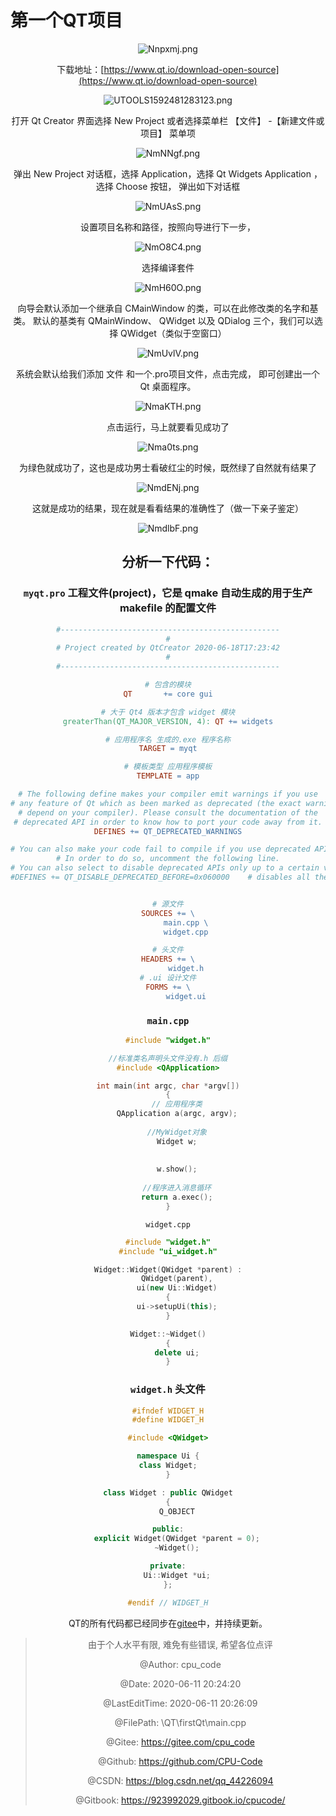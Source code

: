 # 第一个QT项目



<center>
<img src="https://s1.ax1x.com/2020/06/18/Nnpxmj.png" alt="Nnpxmj.png" title="Nnpxmj.png" />






下载地址：[https://www.qt.io/download-open-source](https://www.qt.io/download-open-source)

<center>
<img src="http://yanxuan.nosdn.127.net/c80fd0a922a0b6e76fdcf92cef6117f7.png" alt="UTOOLS1592481283123.png" title="UTOOLS1592481283123.png" />


打开 Qt Creator 界面选择 New Project 或者选择菜单栏 【文件】 -【新建文件或项目】 菜单项  

<center>
<img src="https://s1.ax1x.com/2020/06/18/NmNNgf.png" alt="NmNNgf.png" title="NmNNgf.png" />



弹出 New Project 对话框，选择 Application，选择 Qt Widgets Application  ，选择 Choose 按钮， 弹出如下对话框  

<center>
<img src="https://s1.ax1x.com/2020/06/18/NmUAsS.png" alt="NmUAsS.png" title="NmUAsS.png" />



设置项目名称和路径，按照向导进行下一步， 

<center>
<img src="https://s1.ax1x.com/2020/06/18/NmO8C4.png" alt="NmO8C4.png" title="NmO8C4.png" />



选择编译套件  

<center>
<img src="https://s1.ax1x.com/2020/06/18/NmH60O.png" alt="NmH60O.png" title="NmH60O.png" />



向导会默认添加一个继承自 CMainWindow 的类，可以在此修改类的名字和基类。 默认的基类有 QMainWindow、 QWidget 以及 QDialog 三个，我们可以选择 QWidget（类似于空窗口）

<center>
<img src="https://s1.ax1x.com/2020/06/18/NmUvlV.png" alt="NmUvlV.png" title="NmUvlV.png" />

系统会默认给我们添加 文件 和一个.pro项目文件，点击完成， 即可创建出一个 Qt 桌面程序。  


<center>
<img src="https://s1.ax1x.com/2020/06/18/NmaKTH.png" alt="NmaKTH.png" title="NmaKTH.png" />



点击运行，马上就要看见成功了
<center>
<img src="https://s1.ax1x.com/2020/06/18/Nma0ts.png" alt="Nma0ts.png" title="Nma0ts.png" />



为绿色就成功了，这也是成功男士看破红尘的时候，既然绿了自然就有结果了
<center>
<img src="https://s1.ax1x.com/2020/06/18/NmdENj.png" alt="NmdENj.png" title="NmdENj.png" />



这就是成功的结果，现在就是看看结果的准确性了（做一下亲子鉴定）
<center>
<img src="https://s1.ax1x.com/2020/06/18/NmdlbF.png" alt="NmdlbF.png" title="NmdlbF.png" />

## 分析一下代码：

### `myqt.pro` 工程文件(project)，它是 qmake 自动生成的用于生产 makefile 的配置文件  

```makefile
#-------------------------------------------------
#
# Project created by QtCreator 2020-06-18T17:23:42
#
#-------------------------------------------------

# 包含的模块
QT       += core gui

# 大于 Qt4 版本才包含 widget 模块
greaterThan(QT_MAJOR_VERSION, 4): QT += widgets

# 应用程序名 生成的.exe 程序名称
TARGET = myqt

# 模板类型 应用程序模板
TEMPLATE = app

# The following define makes your compiler emit warnings if you use
# any feature of Qt which as been marked as deprecated (the exact warnings
# depend on your compiler). Please consult the documentation of the
# deprecated API in order to know how to port your code away from it.
DEFINES += QT_DEPRECATED_WARNINGS

# You can also make your code fail to compile if you use deprecated APIs.
# In order to do so, uncomment the following line.
# You can also select to disable deprecated APIs only up to a certain version of Qt.
#DEFINES += QT_DISABLE_DEPRECATED_BEFORE=0x060000    # disables all the APIs deprecated before Qt 6.0.0


# 源文件
SOURCES += \
        main.cpp \
        widget.cpp

# 头文件
HEADERS += \
        widget.h
# .ui 设计文件
FORMS += \
        widget.ui

```



### `main.cpp`

```c++
#include "widget.h"

//标准类名声明头文件没有.h 后缀
#include <QApplication>

int main(int argc, char *argv[])
{
    // 应用程序类
    QApplication a(argc, argv);
    
    //MyWidget对象
    Widget w;
    
    
    w.show();
    
	//程序进入消息循环
    return a.exec();
}
```



`widget.cpp`

```c++
#include "widget.h"
#include "ui_widget.h"

Widget::Widget(QWidget *parent) :
    QWidget(parent),
    ui(new Ui::Widget)
{
    ui->setupUi(this);
}

Widget::~Widget()
{
    delete ui;
}
```



### `widget.h` 头文件

```c++
#ifndef WIDGET_H
#define WIDGET_H

#include <QWidget>

namespace Ui {
class Widget;
}

class Widget : public QWidget
{
    Q_OBJECT

public:
    explicit Widget(QWidget *parent = 0);
    ~Widget();

private:
    Ui::Widget *ui;
};

#endif // WIDGET_H
```

QT的所有代码都已经同步在[gitee](https://gitee.com/cpu_code/QT)中，并持续更新。



>    由于个人水平有限, 难免有些错误, 希望各位点评
>
>    @Author: cpu_code
>
>    @Date: 2020-06-11 20:24:20
>
>    @LastEditTime: 2020-06-11 20:26:09
>
>    @FilePath: \QT\firstQt\main.cpp
>
>    @Gitee: https://gitee.com/cpu_code
>
>    @Github: https://github.com/CPU-Code
>
>    @CSDN: https://blog.csdn.net/qq_44226094
>
>    @Gitbook: https://923992029.gitbook.io/cpucode/

